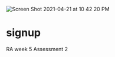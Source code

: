 ![Screen Shot 2021-04-21 at 10 42 20 PM](https://user-images.githubusercontent.com/81057963/115648095-e6a09100-a2f2-11eb-9f23-8b58cdec1a33.png)
# signup
RA week 5 Assessment 2

